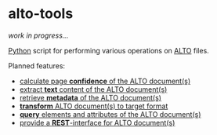 # alto-tools

*work in progress...*

[Python](https://www.python.org/) script for performing various operations on [ALTO](http://www.loc.gov/standards/alto/) files.

Planned features:

* [calculate page **confidence** of the ALTO document(s)](https://github.com/cneud/alto-tools/blob/master/alto_tools.py#L55)
* [extract **text** content of the ALTO document(s)](https://github.com/cneud/alto-tools/blob/master/alto_tools.py#L39)
* [retrieve **metadata** of the ALTO document(s)](https://github.com/cneud/alto-tools/blob/master/alto_tools.py#L101)
* [**transform** ALTO document(s) to target format](https://github.com/cneud/alto-tools/blob/master/alto_tools.py#L73)
* [**query** elements and attributes of the ALTO document(s)](https://github.com/cneud/alto-tools/blob/master/alto_tools.py#L405)
* [provide a **REST**-interface for ALTO document(s)](https://github.com/cneud/alto-tools/blob/master/alto_tools.py#L475)
